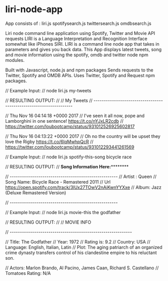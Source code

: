 # liri-node-app

App consists of :
liri.js
spotifysearch.js
twittersearch.js
omdbsearch.js

Liri node command line application using Spotify, Twitter and Movie API requests
LIRI is a Language Interpretation and Recognition Interface somewhat like iPhones SIRI. LIRI is a command line node app that takes in parameters and gives you back data. This App displays latest tweets, song and movie information using the spotify, omdb and twitter node npm modules.

Built with Javascript, node.js and npm packages
Sends requests to the Twitter, Spotify and OMDB APIs. Uses Twitter, Spotify and Request npm packages.

// Example Input:
// node liri.js my-tweets

// RESULTING OUTPUT:
// 
// My Tweets
// -------------------------------------------------------------------

// Thu Nov 16 04:14:18 +0000 2017
// I've seen it all now, pope and Lamborghini in one sentence! https://t.co/nYJxLR2cdb
// https://twitter.com/loubootcamp/status/931012526925602817


// Thu Nov 16 04:13:22 +0000 2017
// Oh no the country will be upset they love the Rigby https://t.co/6lqMwhpQcR
// https://twitter.com/loubootcamp/status/931012293441261569


// Example Input:
// node liri.js spotify-this-song bicycle race


// RESULTING OUTPUT:
// ********************Song Information Here:****************************

// -----------------------------------------------------
//  Artist :  Queen
//  Song Name: Bicycle Race - Remastered 2011
//  Url https://open.spotify.com/track/3lUx27TOwV2nAiKwnYYXxe
//  Album: Jazz (Deluxe Remastered Version)

// ----------------------------------------------------- 



// Example Input:
// node liri.js movie-this the godfather

// RESULTING OUTPUT:
// 
// MOVIE INFO

// ------------------------------------------------------------

//  Title: The Godfather
//  Year: 1972
//  Rating is: 9.2
//  Country: USA
//  Language: English, Italian, Latin
//  Plot: The aging patriarch of an organized crime dynasty transfers control of his clandestine empire to his reluctant son.

//  Actors: Marlon Brando, Al Pacino, James Caan, Richard S. Castellano
//  Tomatoes Rating: N/A
